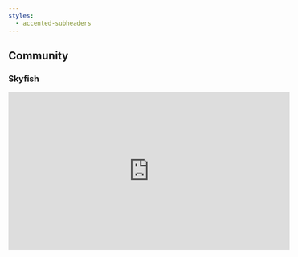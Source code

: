 ```yaml
---
styles:
  - accented-subheaders
---
```


## Community

### <span data-id="name">Skyfish</span>

<iframe width="560" height="315" src="https://www.youtube.com/embed/VVNq6yovU_0" title="YouTube video player" frameborder="0" allow="accelerometer; autoplay; clipboard-write; encrypted-media; gyroscope; picture-in-picture; web-share" referrerpolicy="strict-origin-when-cross-origin" allowfullscreen></iframe>
